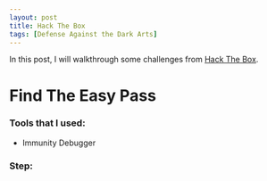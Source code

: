 ```yaml
---
layout: post
title: Hack The Box
tags: [Defense Against the Dark Arts]
---
```


In this post, I will walkthrough some challenges from [Hack The Box](https://www.hackthebox.eu/login).

# Find The Easy Pass
### Tools that I used:
- Immunity Debugger 

### Step:
